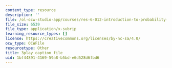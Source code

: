 ```yaml
---
content_type: resource
description: ''
file: /ol-ocw-studio-app/courses/res-6-012-introduction-to-probability-spring-2018/1bf44891416959a8b5bde6d528d6fbd6_kuhlfBPQPq0.vtt
file_size: 6539
file_type: application/x-subrip
learning_resource_types: []
license: https://creativecommons.org/licenses/by-nc-sa/4.0/
ocw_type: OCWFile
resourcetype: Other
title: 3play caption file
uid: 1bf44891-4169-59a8-b5bd-e6d528d6fbd6
---
```


